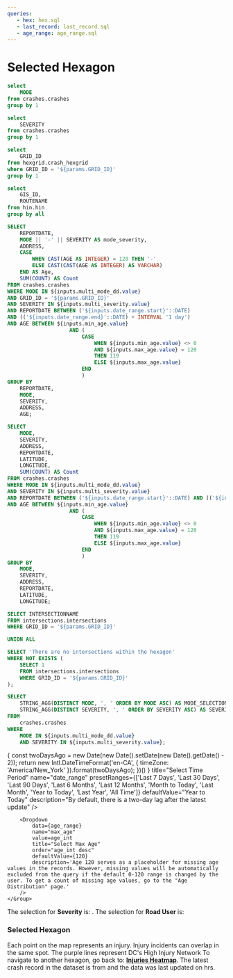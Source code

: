 ```yaml
---
queries:
   - hex: hex.sql
   - last_record: last_record.sql
   - age_range: age_range.sql
---
```


# Selected Hexagon

```sql unique_mode
select 
    MODE
from crashes.crashes
group by 1
```

```sql unique_severity
select 
    SEVERITY
from crashes.crashes
group by 1
```

```sql unique_hex
select 
    GRID_ID
from hexgrid.crash_hexgrid
where GRID_ID = '${params.GRID_ID}'
group by 1
```

```sql unique_hin
select 
    GIS_ID,
    ROUTENAME
from hin.hin
group by all
```

```sql table_query
SELECT
    REPORTDATE,
    MODE || '-' || SEVERITY AS mode_severity,
    ADDRESS,
    CASE
        WHEN CAST(AGE AS INTEGER) = 120 THEN '-'
        ELSE CAST(CAST(AGE AS INTEGER) AS VARCHAR)
    END AS Age,
    SUM(COUNT) AS Count
FROM crashes.crashes
WHERE MODE IN ${inputs.multi_mode_dd.value}
AND GRID_ID = '${params.GRID_ID}'
AND SEVERITY IN ${inputs.multi_severity.value}
AND REPORTDATE BETWEEN ('${inputs.date_range.start}'::DATE)
AND (('${inputs.date_range.end}'::DATE) + INTERVAL '1 day')
AND AGE BETWEEN ${inputs.min_age.value}
                    AND (
                        CASE 
                            WHEN ${inputs.min_age.value} <> 0 
                            AND ${inputs.max_age.value} = 120
                            THEN 119
                            ELSE ${inputs.max_age.value}
                        END
                        )
GROUP BY
    REPORTDATE,
    MODE,
    SEVERITY,
    ADDRESS,
    AGE;
```

```sql incidents
SELECT
    MODE,
    SEVERITY,
    ADDRESS,
    REPORTDATE,
    LATITUDE,
    LONGITUDE,
    SUM(COUNT) AS Count
FROM crashes.crashes
WHERE MODE IN ${inputs.multi_mode_dd.value}
AND SEVERITY IN ${inputs.multi_severity.value}
AND REPORTDATE BETWEEN ('${inputs.date_range.start}'::DATE) AND (('${inputs.date_range.end}'::DATE) + INTERVAL '1 day')
AND AGE BETWEEN ${inputs.min_age.value}
                    AND (
                        CASE 
                            WHEN ${inputs.min_age.value} <> 0 
                            AND ${inputs.max_age.value} = 120
                            THEN 119
                            ELSE ${inputs.max_age.value}
                        END
                        )
GROUP BY
    MODE,
    SEVERITY,
    ADDRESS,
    REPORTDATE,
    LATITUDE,
    LONGITUDE;
```

```sql intersection_list
SELECT INTERSECTIONNAME
FROM intersections.intersections
WHERE GRID_ID = '${params.GRID_ID}'

UNION ALL

SELECT 'There are no intersections within the hexagon'
WHERE NOT EXISTS (
    SELECT 1 
    FROM intersections.intersections 
    WHERE GRID_ID = '${params.GRID_ID}'
);
```

```sql mode_severity_selection
SELECT
    STRING_AGG(DISTINCT MODE, ', ' ORDER BY MODE ASC) AS MODE_SELECTION,
    STRING_AGG(DISTINCT SEVERITY, ', ' ORDER BY SEVERITY ASC) AS SEVERITY_SELECTION
FROM
    crashes.crashes
WHERE
    MODE IN ${inputs.multi_mode_dd.value}
    AND SEVERITY IN ${inputs.multi_severity.value};
```

<Grid cols=2>
    <Group>
        <DataTable data={intersection_list}>
                <Column id=INTERSECTIONNAME title='Intersections Within {params.GRID_ID}' wrap=true/>
        </DataTable>
    </Group>
    <Group>
        <DateRange
        start="2017-01-01"
        end={
            (last_record && last_record[0] && last_record[0].end_date)
            ? `${last_record[0].end_date}`
            : (() => {
                const twoDaysAgo = new Date(new Date().setDate(new Date().getDate() - 2));
                return new Intl.DateTimeFormat('en-CA', {
                    timeZone: 'America/New_York'
                }).format(twoDaysAgo);
                })()
        }
        title="Select Time Period"
        name="date_range"
        presetRanges={['Last 7 Days', 'Last 30 Days', 'Last 90 Days', 'Last 6 Months', 'Last 12 Months', 'Month to Today', 'Last Month', 'Year to Today', 'Last Year', 'All Time']}
        defaultValue="Year to Today"
        description="By default, there is a two-day lag after the latest update"
        />
        <Dropdown
            data={unique_severity} 
            name=multi_severity
            value=SEVERITY
            title="Select Severity"
            multiple=true
            defaultValue={["Major","Fatal"]}
        />
        <Dropdown
            data={unique_mode} 
            name=multi_mode_dd
            value=MODE
            title="Select Road User"
            multiple=true
            selectAllByDefault=true
            description="*Only fatal"
        />
        <Dropdown 
            data={age_range} 
            name=min_age
            value=age_int
            title="Select Min Age" 
            defaultValue={0}
        />

        <Dropdown 
            data={age_range} 
            name="max_age"
            value=age_int
            title="Select Max Age"
            order="age_int desc"
            defaultValue={120}
            description='Age 120 serves as a placeholder for missing age values in the records. However, missing values will be automatically excluded from the query if the default 0-120 range is changed by the user. To get a count of missing age values, go to the "Age Distribution" page.'
        />
    </Group>
</Grid>

<Alert status="info">
The selection for <b>Severity</b> is: <b><Value data={mode_severity_selection} column="SEVERITY_SELECTION"/></b>. The selection for <b>Road User</b> is: <b><Value data={mode_severity_selection} column="MODE_SELECTION"/></b> <Info description="*Fatal only." color="primary" />
</Alert>

### Selected Hexagon

<Grid cols=2>
    <Group>
        <Note>
        Each point on the map represents an injury. Injury incidents can overlap in the same spot.
        </Note>
        <BaseMap
          height=400
          startingZoom=17
        >
          <Points data={incidents} lat=LATITUDE long=LONGITUDE value=SEVERITY pointName=MODE opacity=1 colorPalette={['#ffdf00','#ff9412','#ff5a53']} ignoreZoom=true             
          tooltip={[
                {id:'MODE', showColumnName:false, fmt:'id', valueClass:'text-l font-semibold'},
                {id:'REPORTDATE', showColumnName:false, fmt:'mm/dd/yy hh:mm'},
                {id:'ADDRESS', showColumnName:false, fmt:'id'},
                {id:'Count'}
            ]}/>
          <Areas data={unique_hin} geoJsonUrl='https://raw.githubusercontent.com/rafaelmorenoco/Crash-Injury-Dashboard-Frontend/main/static/High_Injury_Network.geojson' geoId=GIS_ID areaCol=GIS_ID borderColor=#9d00ff color=#1C00ff00/ borderWidth=1.5 ignoreZoom=true
          tooltip={[
                {id: 'ROUTENAME'}
            ]}
          />
          <Areas data={unique_hex} geoJsonUrl='https://raw.githubusercontent.com/rafaelmorenoco/Crash-Injury-Dashboard-Frontend/main/static/crash-hexgrid.geojson' geoId=GRID_ID areaCol=GRID_ID min=0 borderColor=#000000 color=#1C00ff00/>
        </BaseMap>
        <Note>
        The purple lines represent DC's High Injury Network
        </Note>
    </Group>    
    <Group>
        <DataTable data={table_query} sort="REPORTDATE desc" totalRow=true rows=5 title='Injury Table' rowShading=true wrapTitles=true>
          <Column id=REPORTDATE title='Date' fmt='mm/dd/yy hh:mm' totalAgg="Total" wrap=true description="24-Hour Format"/>
          <Column id=mode_severity title='Road User - Severity' totalAgg="-" wrap=true/>
          <Column id=Age totalAgg="-"/>
          <Column id=ADDRESS title='Apporx Address' wrap=true/>
          <Column id=Count totalAgg=sum/>
        </DataTable>
        <Alert status="info">
            To navigate to another hexagon, go back to: <b><a href="https://crash-injury-dashboard.evidence.app/hexgrid/">Injuries Heatmap</a></b>.
        </Alert>
    </Group>
</Grid>

<Note>
    The latest crash record in the dataset is from <Value data={last_record} column="latest_record"/> and the data was last updated on <Value data={last_record} column="latest_update"/> hrs.
</Note>